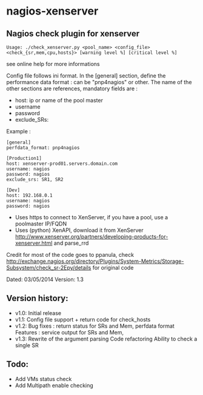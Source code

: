 nagios-xenserver
================

Nagios check plugin for xenserver
---------------------------------

	Usage: ./check_xenserver.py <pool_name> <config_file> <check_{sr,mem,cpu,hosts}> [warning level %] [critical level %]
see online help for more informations

Config file follows ini format. In the [general] section, define the performance data format : can be "pnp4nagios" or other.
The name of the other sections are references, mandatory fields are :
 - host: ip or name of the pool master
 - username
 - password
 - exclude_SRs: <list of SRs you want to exclude>

Example :
```
[general]
perfdata_format: pnp4nagios

[Production1]
host: xenserver-prod01.servers.domain.com
username: nagios
password: nagios
exclude_srs: SR1, SR2

[Dev]
host: 192.168.0.1
username: nagios
password: nagios
```	
 - Uses https to connect to XenServer, if you have a pool, use a poolmaster IP/FQDN
 - Uses (python) XenAPI, download it from XenServer http://www.xenserver.org/partners/developing-products-for-xenserver.html and parse_rrd

Credit for most of the code goes to ppanula, check http://exchange.nagios.org/directory/Plugins/System-Metrics/Storage-Subsystem/check_sr-2Epy/details for original code

Dated: 03/05/2014
Version: 1.3

Version history:
----------------
 - v1.0: Initial release
 - v1.1: Config file support + return code for check_hosts
 - v1.2: Bug fixes : return status for SRs and Mem, perfdata format
		 Features : service output for SRs and Mem,
 - v1.3: Rewrite of the argument parsing
         Code refactoring
         Ability to check a single SR
 
Todo:
-----
 - Add VMs status check 
 - Add Multipath enable checking

